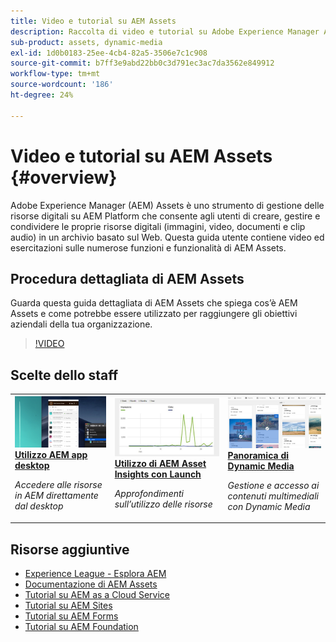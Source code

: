 ```yaml
---
title: Video e tutorial su AEM Assets
description: Raccolta di video e tutorial su Adobe Experience Manager Assets
sub-product: assets, dynamic-media
exl-id: 1d0b0183-25ee-4cb4-82a5-3506e7c1c908
source-git-commit: b7ff3e9abd22bb0c3d791ec3ac7da3562e849912
workflow-type: tm+mt
source-wordcount: '186'
ht-degree: 24%

---
```


# Video e tutorial su AEM Assets {#overview}

Adobe Experience Manager (AEM) Assets è uno strumento di gestione delle risorse digitali su AEM Platform che consente agli utenti di creare, gestire e condividere le proprie risorse digitali (immagini, video, documenti e clip audio) in un archivio basato sul Web. Questa guida utente contiene video ed esercitazioni sulle numerose funzioni e funzionalità di AEM Assets.

## Procedura dettagliata di AEM Assets

Guarda questa guida dettagliata di AEM Assets che spiega cos’è AEM Assets e come potrebbe essere utilizzato per raggiungere gli obiettivi aziendali della tua organizzazione.

>[!VIDEO](https://video.tv.adobe.com/v/336196/?quality=12&learn=on)

## Scelte dello staff

<table>
<td>
   <a href="./creative-workflows/aem-desktop-app.md">
   <img alt="Sono stati migliorati i tag avanzati" src="./assets/overview/desktop-app.png" />
   </a>
   <div>
      <a href="./creative-workflows/aem-desktop-app.md">
      <strong>Utilizzo AEM app desktop</strong>
      </a>
   </div>
   <p>
      <em>Accedere alle risorse in AEM direttamente dal desktop</em>
   </p>
</td>
<td>
   <a href="./advanced/asset-insights-launch-tutorial.md">
   <img alt="Informazioni su AEM Assets" src="./assets/overview/asset-insights.png"/>
   </a>
   <div>
      <a href="./advanced/asset-insights-launch-tutorial.md">
      <strong>Utilizzo di AEM Asset Insights con Launch</strong>
      </a>
   </div>
   <p>
      <em>Approfondimenti sull’utilizzo delle risorse</em>
   <p>
</td>
<td>
   <a href="./dynamic-media/dynamic-media-overview-feature-video-use.md">
   <img alt="Panoramica di Dynamic Media" src="./assets/overview/dynamic-media.png" />
   </a>
   <div>
      <a href="./dynamic-media/dynamic-media-overview-feature-video-use.md">
      <strong>Panoramica di Dynamic Media</strong>
      </a>
   </div>
   <p>
      <em>Gestione e accesso ai contenuti multimediali con Dynamic Media</em>
   <p>
</td>
</table>

## Risorse aggiuntive

* [Experience League - Esplora AEM](https://experienceleague.adobe.com/?lang=it#recommended/solutions/experience-manager)
* [Documentazione di AEM Assets](https://experienceleague.adobe.com/docs/experience-manager-65/assets/home.html?lang=en)
* [Tutorial su AEM as a Cloud Service](/help/cloud-service/overview.md)
* [Tutorial su AEM Sites](/help/sites/overview.md)
* [Tutorial su AEM Forms](/help/forms/overview.md)
* [Tutorial su AEM Foundation](/help/foundation/overview.md)
